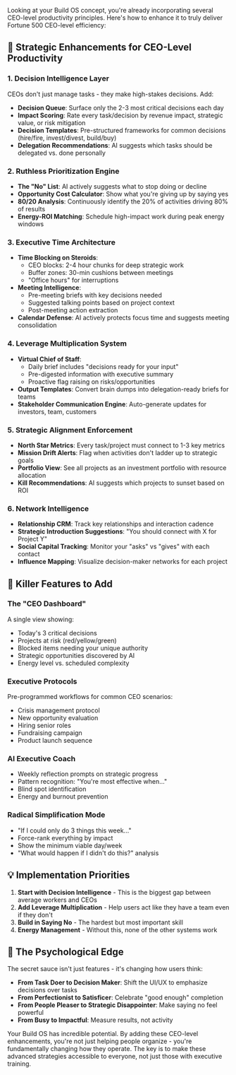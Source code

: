 Looking at your Build OS concept, you're already incorporating several CEO-level productivity principles. Here's how to enhance it to truly deliver Fortune 500 CEO-level efficiency:

## 🎯 Strategic Enhancements for CEO-Level Productivity

### 1. **Decision Intelligence Layer**

CEOs don't just manage tasks - they make high-stakes decisions. Add:

- **Decision Queue**: Surface only the 2-3 most critical decisions each day
- **Impact Scoring**: Rate every task/decision by revenue impact, strategic value, or risk mitigation
- **Decision Templates**: Pre-structured frameworks for common decisions (hire/fire, invest/divest, build/buy)
- **Delegation Recommendations**: AI suggests which tasks should be delegated vs. done personally

### 2. **Ruthless Prioritization Engine**

- **The "No" List**: AI actively suggests what to stop doing or decline
- **Opportunity Cost Calculator**: Show what you're giving up by saying yes
- **80/20 Analysis**: Continuously identify the 20% of activities driving 80% of results
- **Energy-ROI Matching**: Schedule high-impact work during peak energy windows

### 3. **Executive Time Architecture**

- **Time Blocking on Steroids**:
    - CEO blocks: 2-4 hour chunks for deep strategic work
    - Buffer zones: 30-min cushions between meetings
    - "Office hours" for interruptions
- **Meeting Intelligence**:
    - Pre-meeting briefs with key decisions needed
    - Suggested talking points based on project context
    - Post-meeting action extraction
- **Calendar Defense**: AI actively protects focus time and suggests meeting consolidation

### 4. **Leverage Multiplication System**

- **Virtual Chief of Staff**:
    - Daily brief includes "decisions ready for your input"
    - Pre-digested information with executive summary
    - Proactive flag raising on risks/opportunities
- **Output Templates**: Convert brain dumps into delegation-ready briefs for teams
- **Stakeholder Communication Engine**: Auto-generate updates for investors, team, customers

### 5. **Strategic Alignment Enforcement**

- **North Star Metrics**: Every task/project must connect to 1-3 key metrics
- **Mission Drift Alerts**: Flag when activities don't ladder up to strategic goals
- **Portfolio View**: See all projects as an investment portfolio with resource allocation
- **Kill Recommendations**: AI suggests which projects to sunset based on ROI

### 6. **Network Intelligence**

- **Relationship CRM**: Track key relationships and interaction cadence
- **Strategic Introduction Suggestions**: "You should connect with X for Project Y"
- **Social Capital Tracking**: Monitor your "asks" vs "gives" with each contact
- **Influence Mapping**: Visualize decision-maker networks for each project

## 🚀 Killer Features to Add

### **The "CEO Dashboard"**

A single view showing:

- Today's 3 critical decisions
- Projects at risk (red/yellow/green)
- Blocked items needing your unique authority
- Strategic opportunities discovered by AI
- Energy level vs. scheduled complexity

### **Executive Protocols**

Pre-programmed workflows for common CEO scenarios:

- Crisis management protocol
- New opportunity evaluation
- Hiring senior roles
- Fundraising campaign
- Product launch sequence

### **AI Executive Coach**

- Weekly reflection prompts on strategic progress
- Pattern recognition: "You're most effective when..."
- Blind spot identification
- Energy and burnout prevention

### **Radical Simplification Mode**

- "If I could only do 3 things this week..."
- Force-rank everything by impact
- Show the minimum viable day/week
- "What would happen if I didn't do this?" analysis

## 💡 Implementation Priorities

1. **Start with Decision Intelligence** - This is the biggest gap between average workers and CEOs
2. **Add Leverage Multiplication** - Help users act like they have a team even if they don't
3. **Build in Saying No** - The hardest but most important skill
4. **Energy Management** - Without this, none of the other systems work

## 🎪 The Psychological Edge

The secret sauce isn't just features - it's changing how users think:

- **From Task Doer to Decision Maker**: Shift the UI/UX to emphasize decisions over tasks
- **From Perfectionist to Satisficer**: Celebrate "good enough" completion
- **From People Pleaser to Strategic Disappointer**: Make saying no feel powerful
- **From Busy to Impactful**: Measure results, not activity

Your Build OS has incredible potential. By adding these CEO-level enhancements, you're not just helping people organize - you're fundamentally changing how they operate. The key is to make these advanced strategies accessible to everyone, not just those with executive training.
